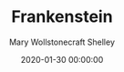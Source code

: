 ---
layout: book-review
date: 2020-01-30 00:00:00
title: Frankenstein
author: Mary Wollstonecraft Shelley
cover: assets/img/book_covers/aavarana.jpg
olid:  # use Open Library ID to fetch cover (if no `cover` is provided)
isbn:  # use ISBN to fetch cover (if no `olid` is provided, dashes are optional)
categories: Fiction Horror Gothic Science
tags: my-top-50
started: 2020-08-01
finished: 2020-10-30
released: 1818
status: Finished
---